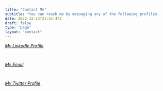 ```yaml
---
title: "Contact Me"
subtitle: "You can reach me by messaging any of the following profiles"
date: 2022-12-23T23:55:47Z
draft: false
type: "page"
layout: "contact"
---
```


[*My LinkedIn Profile*](https://www.linkedin.com/in/michal-wyka/)

&nbsp;


[*My Email*](mailto:michal@wyka.co.uk)

&nbsp;

[*My Twitter Profile*](https://twitter.com/michal_wyka)